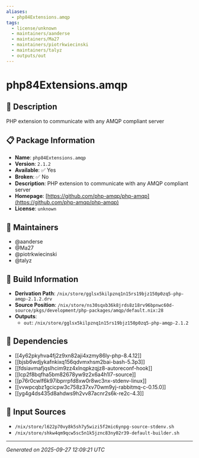 ```yaml
---
aliases:
  - php84Extensions.amqp
tags:
  - license/unknown
  - maintainers/aanderse
  - maintainers/Ma27
  - maintainers/piotrkwiecinski
  - maintainers/talyz
  - outputs/out
---
```


# php84Extensions.amqp

## 📝 Description

PHP extension to communicate with any AMQP compliant server

## 📋 Package Information

- **Name**: `php84Extensions.amqp`
- **Version**: `2.1.2`
- **Available**: ✅ Yes
- **Broken**: ✅ No
- **Description**: PHP extension to communicate with any AMQP compliant server
- **Homepage**: [https://github.com/php-amqp/php-amqp](https://github.com/php-amqp/php-amqp)
- **License**: `unknown`
## 👥 Maintainers

- @aanderse
- @Ma27
- @piotrkwiecinski
- @talyz


## 🔧 Build Information

- **Derivation Path**: `/nix/store/gglsx5kilpznq1n15rs19bjz150p0zq5-php-amqp-2.1.2.drv`
- **Source Position**: `/nix/store/ns30sqxb36k8jrds8z18rv96bpnwc60d-source/pkgs/development/php-packages/amqp/default.nix:28`
- **Outputs**:
  - `out`:  `/nix/store/gglsx5kilpznq1n15rs19bjz150p0zq5-php-amqp-2.1.2`

## 🔗 Dependencies

- [[4y62pkyhva4fj2z9xn82aji4xzmy86ly-php-8.4.12]]
- [[bjsb6wdjykafnkixq156qdvmxhsm2bai-bash-5.3p3]]
- [[fdsiavmafjqslhcim9zz4xlnqpkzqjz8-autoreconf-hook]]
- [[lcp2f8bqfha5bm82678yw9z2x6a4h1l7-source]]
- [[p76r0cwlf6k97ibprrpfd8xw0r8wc3nx-stdenv-linux]]
- [[vvwpcqbz1gcicpw3c758z37xv70wm9yj-rabbitmq-c-0.15.0]]
- [[yg4g4ds435d8ahdws9h2vv87acnr2s6k-re2c-4.3]]

## 📁 Input Sources

- `/nix/store/l622p70vy8k5sh7y5wizi5f2mic6ynpg-source-stdenv.sh`
- `/nix/store/shkw4qm9qcw5sc5n1k5jznc83ny02r39-default-builder.sh`

---
*Generated on 2025-09-27 12:09:21 UTC*
